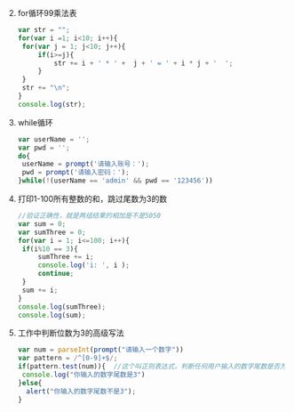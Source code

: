 2. for循环99乘法表

   ```javascript
   var str = "";
   for(var i =1; i<10; i++){
   	for(var j = 1; j<10; j++){
   		if(i>=j){
   			str += i + ' * ' +  j + ' = ' + i * j + '  ';
   		}
   	}
   	str += "\n";
   }
   console.log(str);
   ```

3. while循环

   ```javascript
   var userName = '';
   var pwd = '';
   do{
   	userName = prompt('请输入账号：');
   	pwd = prompt('请输入密码：');
   }while(!(userName == 'admin' && pwd == '123456'))
   ```

4. 打印1-100所有整数的和，跳过尾数为3的数

   ```javascript
   //验证正确性，就是两组结果的相加是不是5050
   var sum = 0;
   var sumThree = 0;
   for(var i = 1; i<=100; i++){
   	if(i%10 == 3){
   		sumThree += i;
   		console.log('i: ', i );
   		continue;
   	}
   	sum += i;
   }
   console.log(sumThree);
   console.log(sum);
   ```

5. 工作中判断位数为3的高级写法

   ```javascript
   var num = parseInt(prompt("请输入一个数字"))
   var pattern = /^[0-9]+$/;
   if(pattern.test(num)){  //这个叫正则表达式，判断任何用户输入的数字尾数是否为3，不局限于100
   	console.log("你输入的数字尾数是3")
   }else{
     alert("你输入的数字尾数不是3");
   }
   ```

   